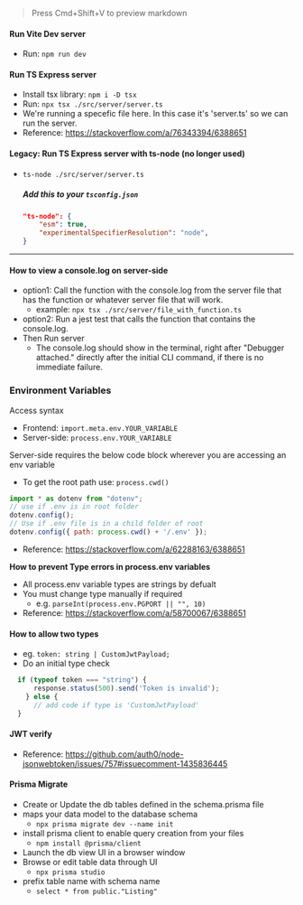 > Press Cmd+Shift+V to preview markdown

#### Run Vite Dev server
- Run: ` npm run dev `

#### Run TS Express server
- Install tsx library: ` npm i -D tsx `
- Run: ` npx tsx ./src/server/server.ts `
- We're running  a specefic file here. In this case it's 'server.ts' so we can run the server.
- Reference: https://stackoverflow.com/a/76343394/6388651



#### Legacy: Run TS Express server with ts-node (no longer used)
- ` ts-node ./src/server/server.ts `

  ##### Add this to your `tsconfig.json`
  ```json
  "ts-node": {
      "esm": true,
      "experimentalSpecifierResolution": "node",
  }
  ```


---

  #### How to view a console.log on server-side 
  - option1: Call the function with the console.log from the server file that has the function or whatever server file that will work.
      - example: `npx tsx ./src/server/file_with_function.ts`
  - option2: Run a jest test that calls the function that contains the console.log.
  - Then Run server
      - The console.log should show in the terminal, right after "Debugger attached." directly after the initial CLI command, if there is no immediate failure.

### Environment Variables
Access syntax
- Frontend: `import.meta.env.YOUR_VARIABLE`
- Server-side: `process.env.YOUR_VARIABLE`

Server-side requires the below code block wherever you are accessing an env variable
- To get the root path use: `process.cwd()`
```javascript
import * as dotenv from "dotenv";
// use if .env is in root folder
dotenv.config();
// Use if .env file is in a child folder of root
dotenv.config({ path: process.cwd() + '/.env' });
```
- Reference: https://stackoverflow.com/a/62288163/6388651

**How to prevent Type errors in process.env variables**
- All process.env variable types are strings by defualt
- You must change type manually if required
    - e.g. `parseInt(process.env.PGPORT || "", 10)`
- Reference: https://stackoverflow.com/a/58700067/6388651

#### How to allow two types
- eg. `token: string | CustomJwtPayload;`
- Do an initial type check
```javascript
  if (typeof token === "string") {
      response.status(500).send('Token is invalid');
    } else {
      // add code if type is 'CustomJwtPayload'
  }
```

#### JWT verify
- Reference: https://github.com/auth0/node-jsonwebtoken/issues/757#issuecomment-1435836445

#### Prisma Migrate
- Create or Update the db tables defined in the schema.prisma file
- maps your data model to the database schema
  - `npx prisma migrate dev --name init`
- install prisma client to enable query creation from your files
  - `npm install @prisma/client`
- Launch the db view UI in a browser window
- Browse or edit table data through UI
  - `npx prisma studio`
- prefix table name with schema name
  - `select * from public."Listing"`
